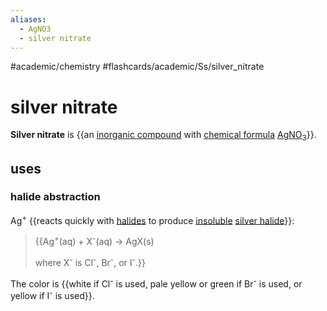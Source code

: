 ```yaml
---
aliases:
  - AgNO3
  - silver nitrate
---
```


#academic/chemistry #flashcards/academic/Ss/silver_nitrate

# silver nitrate

__Silver nitrate__ is {{an [inorganic compound](inorganic%20compound.md) with [chemical formula](chemical%20formula.md) [Ag](silver.md)[NO<sub>3</sub>](nitrate.md)}}. <!--SR:!2023-04-24,17,290-->

## uses

### halide abstraction

Ag<sup>+</sup> {{reacts quickly with [halides](halide.md) to produce [insoluble](solubility.md) [silver halide](silver%20halide.md)}}: <!--SR:!2023-05-04,20,270-->

> {{Ag<sup>+</sup>(aq) + X<sup>-</sup>(aq) → AgX(s)
> 
> where X<sup>-</sup> is Cl<sup>-</sup>, Br<sup>-</sup>, or I<sup>-</sup>.}}

The color is {{white if Cl<sup>-</sup> is used, pale yellow or green if Br<sup>-</sup> is used, or yellow if I<sup>-</sup> is used}}. <!--SR:!2023-04-17,4,230-->
